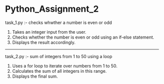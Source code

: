 # Python_Assignment_2

task_1.py :- checks whwther a number is even or odd

1. 	Takes an integer input from the user.
2. 	Checks whether the number is even or odd using an if-else statement.
3. 	Displays the result accordingly.

---------------------------------------------------------------------------------------------------------------------------------------------

task_2.py :- sum of integers from 1 to 50 using a loop 

1.   Uses a for loop to iterate over numbers from 1 to 50.
2.   Calculates the sum of all integers in this range.
3.   Displays the final sum.
